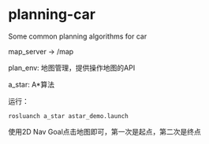 # planning-car
Some common planning algorithms for car

map_server -> /map

plan_env: 地图管理，提供操作地图的API

a_star: A*算法

运行：

    rosluanch a_star astar_demo.launch

使用2D Nav Goal点击地图即可，第一次是起点，第二次是终点